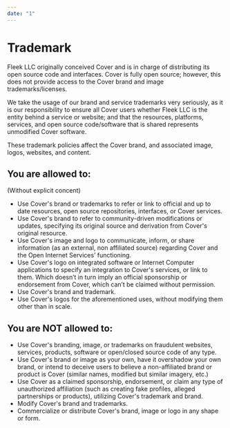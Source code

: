```yaml
---
date: "1"
---
```


# Trademark

Fleek LLC originally conceived Cover and is in charge of distributing its open source code and interfaces. Cover is fully open source; however, this does not provide access to the Cover brand and image trademarks/licenses.

We take the usage of our brand and service trademarks very seriously, as it is our responsibility to ensure all Cover users whether Fleek LLC is the entity behind a service or website; and that the resources, platforms, services, and open source code/software that is shared represents unmodified Cover software.

These trademark policies affect the Cover brand, and associated image, logos, websites, and content.

## You are allowed to:
(Without explicit concent)

- Use Cover's brand or trademarks to refer or link to official and up to date resources, open source repositories, interfaces, or Cover services.
- Use Cover's brand to refer to community-driven modifications or updates, specifying its original source and derivation from Cover's original resource.
- Use Cover's image and logo to communicate, inform, or share information (as an external, non affiliated source) regarding Cover and the Open Internet Services’ functioning.
- Use Cover's logo on integrated software or Internet Computer applications to specify an integration to Cover's services, or link to them. Which doesn’t in turn imply an official sponsorship or endorsement from Cover, which can’t be claimed without permission.
- Use Cover's brand and trademark.
- Use Cover's logos for the aforementioned uses, without modifying them other than in scale.

## You are NOT allowed to:

- Use Cover's branding, image, or trademarks on fraudulent websites, services, products, software or open/closed source code of any type.
- Use Cover's brand or image as your own, have it overshadow your own brand, or intend to deceive users to believe a non-affiliated brand or product is Cover (similar names, modified but similar imagery, etc.)
- Use Cover as a claimed sponsorship, endorsement, or claim any type of unauthorized affiliation (such as creating fake profiles, alleged partnerships or products), utilizing Cover's trademark and brand.
- Modify Cover's brand and trademarks.
- Commercialize or distribute Cover's brand, image or logo in any shape or form.
